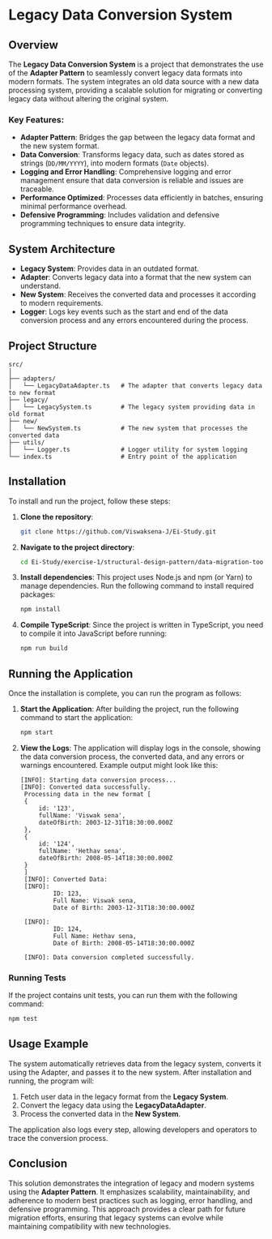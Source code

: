 # Legacy Data Conversion System

## Overview

The **Legacy Data Conversion System** is a project that demonstrates the use of the **Adapter Pattern** to seamlessly convert legacy data formats into modern formats. The system integrates an old data source with a new data processing system, providing a scalable solution for migrating or converting legacy data without altering the original system.

### Key Features:
- **Adapter Pattern**: Bridges the gap between the legacy data format and the new system format.
- **Data Conversion**: Transforms legacy data, such as dates stored as strings (`DD/MM/YYYY`), into modern formats (`Date` objects).
- **Logging and Error Handling**: Comprehensive logging and error management ensure that data conversion is reliable and issues are traceable.
- **Performance Optimized**: Processes data efficiently in batches, ensuring minimal performance overhead.
- **Defensive Programming**: Includes validation and defensive programming techniques to ensure data integrity.

## System Architecture

- **Legacy System**: Provides data in an outdated format.
- **Adapter**: Converts legacy data into a format that the new system can understand.
- **New System**: Receives the converted data and processes it according to modern requirements.
- **Logger**: Logs key events such as the start and end of the data conversion process and any errors encountered during the process.

## Project Structure

```
src/
│
├── adapters/
│   └── LegacyDataAdapter.ts   # The adapter that converts legacy data to new format
├── legacy/
│   └── LegacySystem.ts        # The legacy system providing data in old format
├── new/
│   └── NewSystem.ts           # The new system that processes the converted data
├── utils/
│   └── Logger.ts              # Logger utility for system logging
└── index.ts                   # Entry point of the application
```

## Installation

To install and run the project, follow these steps:

1. **Clone the repository**:
   ```bash
   git clone https://github.com/Viswaksena-J/Ei-Study.git
   ```

2. **Navigate to the project directory**:
   ```bash
   cd Ei-Study/exercise-1/structural-design-pattern/data-migration-tool
   ```

3. **Install dependencies**:
   This project uses Node.js and npm (or Yarn) to manage dependencies. Run the following command to install required packages:
   ```bash
   npm install
   ```

4. **Compile TypeScript**:
   Since the project is written in TypeScript, you need to compile it into JavaScript before running:
   ```bash
   npm run build
   ```

## Running the Application

Once the installation is complete, you can run the program as follows:

1. **Start the Application**:
   After building the project, run the following command to start the application:
   ```bash
   npm start
   ```

2. **View the Logs**:
   The application will display logs in the console, showing the data conversion process, the converted data, and any errors or warnings encountered. Example output might look like this:
   ```
   [INFO]: Starting data conversion process...
   [INFO]: Converted data successfully.
    Processing data in the new format [
    {
        id: '123',
        fullName: 'Viswak sena',
        dateOfBirth: 2003-12-31T18:30:00.000Z
    },
    {
        id: '124',
        fullName: 'Hethav sena',
        dateOfBirth: 2008-05-14T18:30:00.000Z
    }
    ]
    [INFO]: Converted Data: 
    [INFO]: 
            ID: 123,
            Full Name: Viswak sena,
            Date of Birth: 2003-12-31T18:30:00.000Z
        
    [INFO]: 
            ID: 124,
            Full Name: Hethav sena,
            Date of Birth: 2008-05-14T18:30:00.000Z
        
    [INFO]: Data conversion completed successfully.
   ```

### Running Tests

If the project contains unit tests, you can run them with the following command:
```bash
npm test
```

## Usage Example

The system automatically retrieves data from the legacy system, converts it using the Adapter, and passes it to the new system. After installation and running, the program will:
1. Fetch user data in the legacy format from the **Legacy System**.
2. Convert the legacy data using the **LegacyDataAdapter**.
3. Process the converted data in the **New System**.

The application also logs every step, allowing developers and operators to trace the conversion process.

## Conclusion

This solution demonstrates the integration of legacy and modern systems using the **Adapter Pattern**. It emphasizes scalability, maintainability, and adherence to modern best practices such as logging, error handling, and defensive programming. This approach provides a clear path for future migration efforts, ensuring that legacy systems can evolve while maintaining compatibility with new technologies.